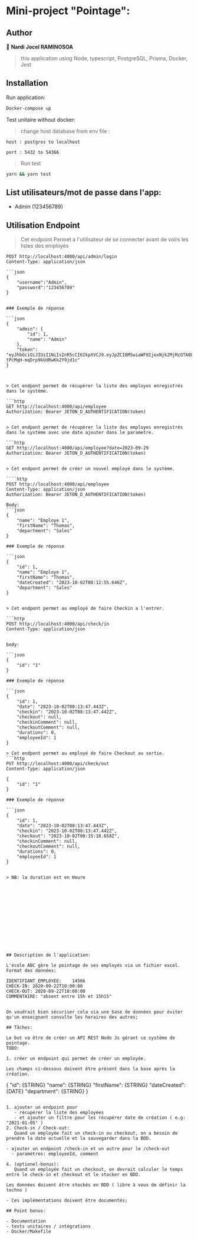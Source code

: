 # Mini-project "Pointage":

## Author

👤 **Nardi Jocel RAMINOSOA**

> this application using Node, typescript, PostgreSQL, Prisma, Docker, Jest

## Installation

Run application:

```sh
Docker-compose up
```

Test unitaire without docker:

> change host database from env file :

```
host : postgres to localhost
```

```
port : 5432 to 54366
```

> Run test

```sh
yarn && yarn test
```

## List utilisateurs/mot de passe dans l'app:

- Admin (123456789)

## Utilisation Endpoint

> Cet endpoint Permet a l'utilisateur de se connecter avant de voirs les listes des employés

`````http
POST http://localhost:4000/api/admin/login
Content-Type: application/json

```json
{
    "username":"Admin",
    "password":"123456789"
}


### Exemple de réponse

```json
{
    "admin": {
        "id": 1,
        "name": "Admin"
    },
    "token": "eyJhbGciOiJIUzI1NiIsInR5cCI6IkpXVCJ9.eyJpZCI6MSwiaWF0IjoxNjk2MjMzOTA0LCJleHAiOjE2OTYzMjAzMDR9.F5yK1RjMy_6TMl5-tPcMqH-mqDrp9kUdRwKk2Y9jd1c"
}



> Cet endpont permet de récupérer la liste des employes enregistrés dans le système.

```http
GET http://localhost:4000/api/employee
Authorization: Bearer JETON_D_AUTHENTIFICATION(token)


> Cet endpont permet de récupérer la liste des employes enregistrés dans le système avec une date ajouter dans le parametre.

```http
GET http://localhost:4000/api/employee?date=2023-09-29
Authorization: Bearer JETON_D_AUTHENTIFICATION(token)


> Cet endpont permet de créer un nouvel employé dans le système.

````http
POST http://localhost:4000/api/employee
Content-Type: application/json
Authorization: Bearer JETON_D_AUTHENTIFICATION(token)

Body:
```json
{
    "name": "Employe 1",
    "firstName": "Thomas",
    "department": "Sales"
}

### Exemple de réponse

```json
{
    "id": 1,
    "name": "Employe 1",
    "firstName": "Thomas",
    "dateCreated": "2023-10-02T08:12:55.646Z",
    "department": "Sales"
}


> Cet endpont permet au employé de faire Checkin a l'entrer.

```http
POST http://localhost:4000/api/check/in
Content-Type: application/json


body:

```json
{
    "id": "1"
}

### Exemple de réponse

```json
{
    "id": 1,
    "date": "2023-10-02T08:13:47.443Z",
    "checkin": "2023-10-02T08:13:47.442Z",
    "checkout": null,
    "checkinComment": null,
    "checkoutComment": null,
    "durations": 0,
    "employeeId": 1
}

> Cet endpont permet au employé de faire Checkout au sortie.
```http
PUT http://localhost:4000/api/check/out
Content-Type: application/json

{
    "id": "1"
}

### Exemple de réponse

```json
{
    "id": 1,
    "date": "2023-10-02T08:13:47.443Z",
    "checkin": "2023-10-02T08:13:47.442Z",
    "checkout": "2023-10-02T08:15:18.658Z",
    "checkinComment": null,
    "checkoutComment": null,
    "durations": 0,
    "employeeId": 1
}


> NB: la duration est en Heure














## Description de l'application:

L'école ABC gère le pointage de ses employés via un fichier excel.
Format des données:

`````

    IDENTIFIANT_EMPLOYEE:    14566
    CHECK-IN: 2020-09-22T10:00:00
    CHECK-OUT: 2020-09-22T18:00:00
    COMMENTAIRE: "absent entre 15h et 15h15"

```

On voudrait bien sécuriser cela via une base de données pour éviter qu'un enseignant consulte les horaires des autres;

## Tâches:

Le but va être de créer un API REST Node Js gérant ce système de pointage.
TODO:

1. créer un endpoint qui permet de créer un employée.

Les champs ci-dessous doivent être présent dans la base après la création.

```

{
"id": {STRING}
"name": {STRING}
"firstName": {STRING}
"dateCreated": {DATE}
"department": {STRING}
}

```

1. ajouter un endpoint pour
   - récupérer la liste des employées
   - et ajouter un filtre pour les récupérer date de création ( e.g: "2021-01-05" )
2. Check-in / Check-out:
   Quand un employée fait un check-in ou checkout, on a besoin de prendre la date actuelle et la sauvegarder dans la BDD.

- ajouter un endpoint /check-in et un autre pour le /check-out
  - paramètres: employeeId, comment

4. (optionel-bonus):
   Quand un employée fait un checkout, on devrait calculer le temps entre le check-in et checkout et le stocker en BDD.

Les données doivent être stockés en BDD ( libre à vous de définir la techno )

- Ces implémentations doivent être documentés;

## Point bonus:

- Documentation
- tests unitaires / intégrations
- Docker/Makefile
```

